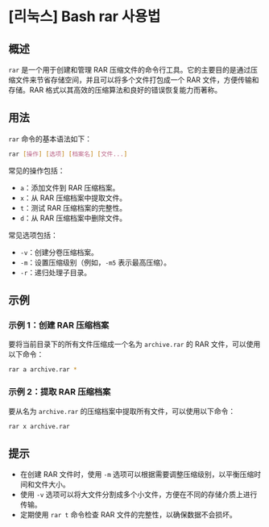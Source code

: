 # [리눅스] Bash rar 사용법

## 概述
`rar` 是一个用于创建和管理 RAR 压缩文件的命令行工具。它的主要目的是通过压缩文件来节省存储空间，并且可以将多个文件打包成一个 RAR 文件，方便传输和存储。RAR 格式以其高效的压缩算法和良好的错误恢复能力而著称。

## 用法
`rar` 命令的基本语法如下：

```bash
rar [操作] [选项] [档案名] [文件...]
```

常见的操作包括：
- `a`：添加文件到 RAR 压缩档案。
- `x`：从 RAR 压缩档案中提取文件。
- `t`：测试 RAR 压缩档案的完整性。
- `d`：从 RAR 压缩档案中删除文件。

常见选项包括：
- `-v`：创建分卷压缩档案。
- `-m`：设置压缩级别（例如，`-m5` 表示最高压缩）。
- `-r`：递归处理子目录。

## 示例
### 示例 1：创建 RAR 压缩档案
要将当前目录下的所有文件压缩成一个名为 `archive.rar` 的 RAR 文件，可以使用以下命令：

```bash
rar a archive.rar *
```

### 示例 2：提取 RAR 压缩档案
要从名为 `archive.rar` 的压缩档案中提取所有文件，可以使用以下命令：

```bash
rar x archive.rar
```

## 提示
- 在创建 RAR 文件时，使用 `-m` 选项可以根据需要调整压缩级别，以平衡压缩时间和文件大小。
- 使用 `-v` 选项可以将大文件分割成多个小文件，方便在不同的存储介质上进行传输。
- 定期使用 `rar t` 命令检查 RAR 文件的完整性，以确保数据不会损坏。